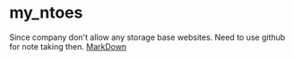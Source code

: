 # my_ntoes

Since company don't allow any storage base websites. Need to use github for note taking then.
[MarkDown](https://guides.github.com/features/mastering-markdown/)
